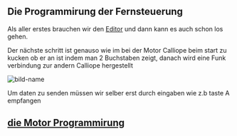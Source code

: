 ## Die Programmirung der Fernsteuerung

Als aller erstes brauchen wir den [Editor](https://makecode.calliope.cc) und dann kann es auch schon los gehen.

Der nächste schritt ist genauso wie im bei der Motor Calliope beim start zu kucken ob er an ist indem man 2 Buchstaben 
zeigt, danach wird eine Funk verbindung zur andern Calliope hergestellt 

![bild-name](..img/Imgstartfern.png)      

Um daten zu senden müssen wir selber erst durch eingaben wie z.b taste A empfangen





## [die Motor Programmirung](https://github.com/Mcccake/calliope-car/blob/master/motor.md)